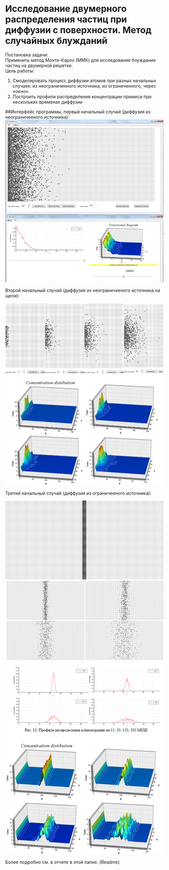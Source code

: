 # Исследование двумерного распределения частиц при диффузии с поверхности. Метод случайных блужданий
Постановка задачи:  
Применить метод Монте-Карло (ММК) для исследования блуждания частиц на двумерной решетке.  
Цель работы:  
1. Смоделировать процесс диффузии атомов при разных начальных случаях: из неограниченного источника, из ограниченного, через «окно».
2. Построить профили распределения концентрации примеси при нескольких временах диффузии

##Интерфейс программы, первый начальный случай (диффузия из неограничееного источника):   
![Alt text](https://github.com/AlexeySource/Learning/blob/master/K5_Mod_Z2_Diffuzia/screenshots/Dif1.png?raw=true)  
  
Второй начальный случай (диффузия из неограничееного источника на щели):  
  
![Alt text](https://github.com/AlexeySource/Learning/blob/master/K5_Mod_Z2_Diffuzia/screenshots/Dif2.png?raw=true)  
![Alt text](https://github.com/AlexeySource/Learning/blob/master/K5_Mod_Z2_Diffuzia/screenshots/Dif3.png?raw=true)  
  
Третий начальный случай (диффузия из ограничееного источника):  
  
![Alt text](https://github.com/AlexeySource/Learning/blob/master/K5_Mod_Z2_Diffuzia/screenshots/Dif4.png?raw=true)  
![Alt text](https://github.com/AlexeySource/Learning/blob/master/K5_Mod_Z2_Diffuzia/screenshots/Dif5.png?raw=true)  
![Alt text](https://github.com/AlexeySource/Learning/blob/master/K5_Mod_Z2_Diffuzia/screenshots/Dif6.png?raw=true)  





Более подробно см. в отчете в этой папке. (Readme)
